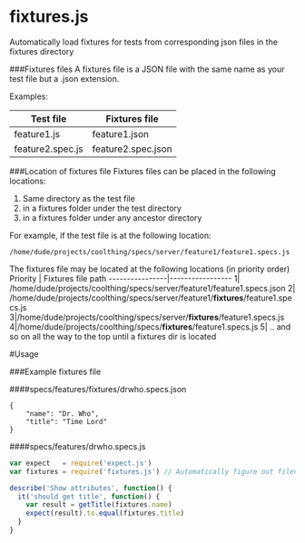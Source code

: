 # fixtures.js
Automatically load fixtures for tests from corresponding json files in the fixtures directory

###Fixtures files
A fixtures file is a JSON file with the same name as your test file but a .json extension.

Examples:

Test file | Fixtures file
---------| ----------
feature1.js| feature1.json
feature2.spec.js|feature2.spec.json

###Location of fixtures file
Fixtures files can be placed in the following locations:

 1. Same directory as the test file
 2. in a fixtures folder under the test directory
 3. in a fixtures folder under any ancestor directory

For example, if the test file is at the following location:

```
/home/dude/projects/coolthing/specs/server/feature1/feature1.specs.js
```

The fixtures file may be located at the following locations (in priority order)
Priority | Fixtures file path
----------------|-----------------
1| /home/dude/projects/coolthing/specs/server/feature1/feature1.specs.json
2| /home/dude/projects/coolthing/specs/server/feature1/**fixtures**/feature1.specs.js
3|/home/dude/projects/coolthing/specs/server/**fixtures**/feature1.specs.js
4|/home/dude/projects/coolthing/specs/**fixtures**/feature1.specs.js
5| .. and so on all the way to the top until a fixtures dir is located

#Usage

###Example fixtures file

####specs/features/fixtures/drwho.specs.json
```
{
	"name": "Dr. Who",
	"title": "Time Lord"
}
```

####specs/features/drwho.specs.js
```javascript
var expect   = require('expect.js')
var fixtures = require('fixtures.js') // Automatically figure out filename and load

describe('Show attributes', function() {
  it('should get title', function() {
    var result = getTitle(fixtures.name)
    expect(result).to.equal(fixtures.title)
  }
}
```
